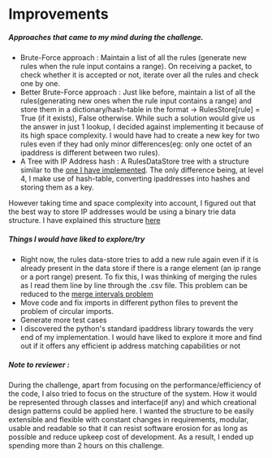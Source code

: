 # Improvements

##### Approaches that came to my mind during the challenge. 
* Brute-Force approach : Maintain a list of all the rules (generate new rules when the rule input contains a range). On receiving a packet, to check whether it is accepted or not, iterate over all the rules and check one by one. 
* Better Brute-Force approach : Just like before, maintain a list of all the rules(generating new ones when the rule input contains a range) and store them in a dictionary/hash-table in the format -> RulesStore[rule] = True (if it exists), False otherwise. While such a solution would give us the answer in just 1 lookup, I decided against implementing it because of its high space complexity. I would have had to create a new key for two rules even if they had only minor differences(eg: only one octet of an ipaddress is different between two rules). 
* A Tree with IP Address hash : A RulesDataStore tree with a structure similar to the [one I have implemented](https://github.com/UjjwalChallenge/FirewallChallenge/blob/master/Submission%20Docs/code_explanation.md). The only difference being, at level 4, I make use of hash-table, converting ipaddresses into hashes and storing them as a key.

However taking time and space complexity into account, I figured out that the best way to store IP addresses would be 
using a binary trie data structure. I have explained this structure  [here](https://github.com/UjjwalChallenge/FirewallChallenge/blob/master/Submission%20Docs/ip_trie_explanation.md)

##### Things I would have liked to explore/try
* Right now, the rules data-store tries to add a new rule again even if it is already present in the data store if there
is a range element (an ip range or a port range) present. To fix this, I was thinking of merging the rules as I read 
them line by line through the .csv file. This problem can be reduced to the [merge intervals problem](https://www.geeksforgeeks.org/merging-intervals/)
* Move code and fix imports in different python files to prevent the problem of circular imports.
* Generate more test cases 
* I discovered the python's standard ipaddress library towards the very end of my implementation. I would have liked to explore it more 
and find out if it offers any efficient ip address matching capabilities or not

##### Note to reviewer : 

During the challenge, apart from focusing on the performance/efficiency of the code, I also tried to focus on the 
structure of the system. How it would be represented through classes and interface(if any) and which creational design
patterns could be applied here. I wanted the structure to be easily extensible and flexible with constant changes in
requirements, modular, usable and readable so that it can resist software erosion for as long as possible and reduce 
upkeep cost of development. As a result, I ended up spending more than 2 hours on this challenge. 


